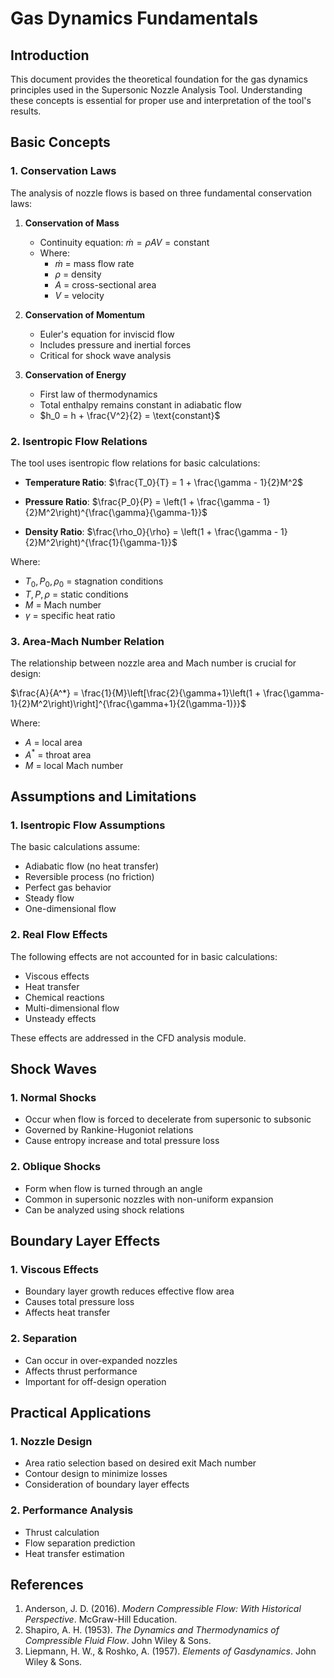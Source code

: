 # Gas Dynamics Fundamentals

## Introduction
This document provides the theoretical foundation for the gas dynamics principles used in the Supersonic Nozzle Analysis Tool. Understanding these concepts is essential for proper use and interpretation of the tool's results.

## Basic Concepts

### 1. Conservation Laws
The analysis of nozzle flows is based on three fundamental conservation laws:

1. **Conservation of Mass**
   - Continuity equation: $\dot{m} = \rho A V = \text{constant}$
   - Where:
     - $\dot{m}$ = mass flow rate
     - $\rho$ = density
     - $A$ = cross-sectional area
     - $V$ = velocity

2. **Conservation of Momentum**
   - Euler's equation for inviscid flow
   - Includes pressure and inertial forces
   - Critical for shock wave analysis

3. **Conservation of Energy**
   - First law of thermodynamics
   - Total enthalpy remains constant in adiabatic flow
   - $h_0 = h + \frac{V^2}{2} = \text{constant}$

### 2. Isentropic Flow Relations
The tool uses isentropic flow relations for basic calculations:

- **Temperature Ratio**:
  $\frac{T_0}{T} = 1 + \frac{\gamma - 1}{2}M^2$

- **Pressure Ratio**:
  $\frac{P_0}{P} = \left(1 + \frac{\gamma - 1}{2}M^2\right)^{\frac{\gamma}{\gamma-1}}$

- **Density Ratio**:
  $\frac{\rho_0}{\rho} = \left(1 + \frac{\gamma - 1}{2}M^2\right)^{\frac{1}{\gamma-1}}$

Where:
- $T_0, P_0, \rho_0$ = stagnation conditions
- $T, P, \rho$ = static conditions
- $M$ = Mach number
- $\gamma$ = specific heat ratio

### 3. Area-Mach Number Relation
The relationship between nozzle area and Mach number is crucial for design:

$\frac{A}{A^*} = \frac{1}{M}\left[\frac{2}{\gamma+1}\left(1 + \frac{\gamma-1}{2}M^2\right)\right]^{\frac{\gamma+1}{2(\gamma-1)}}$

Where:
- $A$ = local area
- $A^*$ = throat area
- $M$ = local Mach number

## Assumptions and Limitations

### 1. Isentropic Flow Assumptions
The basic calculations assume:
- Adiabatic flow (no heat transfer)
- Reversible process (no friction)
- Perfect gas behavior
- Steady flow
- One-dimensional flow

### 2. Real Flow Effects
The following effects are not accounted for in basic calculations:
- Viscous effects
- Heat transfer
- Chemical reactions
- Multi-dimensional flow
- Unsteady effects

These effects are addressed in the CFD analysis module.

## Shock Waves

### 1. Normal Shocks
- Occur when flow is forced to decelerate from supersonic to subsonic
- Governed by Rankine-Hugoniot relations
- Cause entropy increase and total pressure loss

### 2. Oblique Shocks
- Form when flow is turned through an angle
- Common in supersonic nozzles with non-uniform expansion
- Can be analyzed using shock relations

## Boundary Layer Effects

### 1. Viscous Effects
- Boundary layer growth reduces effective flow area
- Causes total pressure loss
- Affects heat transfer

### 2. Separation
- Can occur in over-expanded nozzles
- Affects thrust performance
- Important for off-design operation

## Practical Applications

### 1. Nozzle Design
- Area ratio selection based on desired exit Mach number
- Contour design to minimize losses
- Consideration of boundary layer effects

### 2. Performance Analysis
- Thrust calculation
- Flow separation prediction
- Heat transfer estimation

## References
1. Anderson, J. D. (2016). *Modern Compressible Flow: With Historical Perspective*. McGraw-Hill Education.
2. Shapiro, A. H. (1953). *The Dynamics and Thermodynamics of Compressible Fluid Flow*. John Wiley & Sons.
3. Liepmann, H. W., & Roshko, A. (1957). *Elements of Gasdynamics*. John Wiley & Sons. 